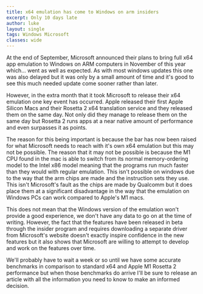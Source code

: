 ```yaml
---
title: x64 emulation has come to Windows on arm insiders
excerpt: Only 10 days late
author: luke
layout: single
tags: Windows Microsoft
classes: wide
---
```


At the end of September, Microsoft announced their plans to bring full x64 app emulation to Windows on ARM computers in November of this year which... went as well as expected. As with most windows updates this one was also delayed but it was only by a small amount of time and it's good to see this much needed update come sooner rather than later.

However, in the extra month that it took Microsoft to release their x64 emulation one key event has occurred. Apple released their first Apple Silicon Macs and their Rosetta 2 x64 translation service and they released them on the same day. Not only did they manage to release them on the same day but Rosetta 2 runs apps at a near native amount of performance and even surpasses it as points.

The reason for this being important is because the bar has now been raised for what Microsoft needs to reach with it's own x64 emulation but this may not be possible. The reason that it may not be possible is because the M1 CPU found in the mac is able to switch from its normal memory-ordering model to the Intel x86 model meaning that the programs run much faster than they would with regular emulation. This isn't possible on windows due to the way that the arm chips are made and the instruction sets they use. This isn't Microsoft's fault as the chips are made by Qualcomm but it does place them at a significant disadvantage in the way that the emulation on Windows PCs can work compared to Apple's M1 macs.

This does not mean that the Windows version of the emulation won't provide a good experience, we don't have any data to go on at the time of writing. However, the fact that the features have been released in beta through the insider program and requires downloading a separate driver from Microsoft's website doesn't exactly inspire confidence in the new features but it also shows that Microsoft are willing to attempt to develop and work on the features over time.

We'll probably have to wait a week or so until we have some accurate benchmarks in comparison to standard x64 and Apple M1 Rosetta 2 performance but when those benchmarks do arrive I'll be sure to release an article with all the information you need to know to make an informed decision.
